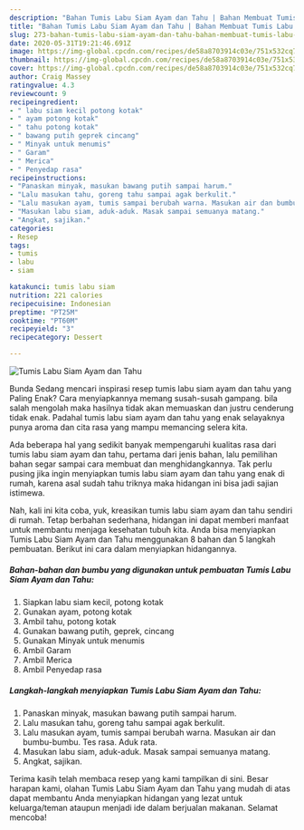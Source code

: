 ```yaml
---
description: "Bahan Tumis Labu Siam Ayam dan Tahu | Bahan Membuat Tumis Labu Siam Ayam dan Tahu Yang Lezat Sekali"
title: "Bahan Tumis Labu Siam Ayam dan Tahu | Bahan Membuat Tumis Labu Siam Ayam dan Tahu Yang Lezat Sekali"
slug: 273-bahan-tumis-labu-siam-ayam-dan-tahu-bahan-membuat-tumis-labu-siam-ayam-dan-tahu-yang-lezat-sekali
date: 2020-05-31T19:21:46.691Z
image: https://img-global.cpcdn.com/recipes/de58a8703914c03e/751x532cq70/tumis-labu-siam-ayam-dan-tahu-foto-resep-utama.jpg
thumbnail: https://img-global.cpcdn.com/recipes/de58a8703914c03e/751x532cq70/tumis-labu-siam-ayam-dan-tahu-foto-resep-utama.jpg
cover: https://img-global.cpcdn.com/recipes/de58a8703914c03e/751x532cq70/tumis-labu-siam-ayam-dan-tahu-foto-resep-utama.jpg
author: Craig Massey
ratingvalue: 4.3
reviewcount: 9
recipeingredient:
- " labu siam kecil potong kotak"
- " ayam potong kotak"
- " tahu potong kotak"
- " bawang putih geprek cincang"
- " Minyak untuk menumis"
- " Garam"
- " Merica"
- " Penyedap rasa"
recipeinstructions:
- "Panaskan minyak, masukan bawang putih sampai harum."
- "Lalu masukan tahu, goreng tahu sampai agak berkulit."
- "Lalu masukan ayam, tumis sampai berubah warna. Masukan air dan bumbu-bumbu. Tes rasa. Aduk rata."
- "Masukan labu siam, aduk-aduk. Masak sampai semuanya matang."
- "Angkat, sajikan."
categories:
- Resep
tags:
- tumis
- labu
- siam

katakunci: tumis labu siam 
nutrition: 221 calories
recipecuisine: Indonesian
preptime: "PT25M"
cooktime: "PT60M"
recipeyield: "3"
recipecategory: Dessert

---
```



![Tumis Labu Siam Ayam dan Tahu](https://img-global.cpcdn.com/recipes/de58a8703914c03e/751x532cq70/tumis-labu-siam-ayam-dan-tahu-foto-resep-utama.jpg)

Bunda Sedang mencari inspirasi resep tumis labu siam ayam dan tahu yang Paling Enak? Cara menyiapkannya memang susah-susah gampang. bila salah mengolah maka hasilnya tidak akan memuaskan dan justru cenderung tidak enak. Padahal tumis labu siam ayam dan tahu yang enak selayaknya punya aroma dan cita rasa yang mampu memancing selera kita.



Ada beberapa hal yang sedikit banyak mempengaruhi kualitas rasa dari tumis labu siam ayam dan tahu, pertama dari jenis bahan, lalu pemilihan bahan segar sampai cara membuat dan menghidangkannya. Tak perlu pusing jika ingin menyiapkan tumis labu siam ayam dan tahu yang enak di rumah, karena asal sudah tahu triknya maka hidangan ini bisa jadi sajian istimewa.


Nah, kali ini kita coba, yuk, kreasikan tumis labu siam ayam dan tahu sendiri di rumah. Tetap berbahan sederhana, hidangan ini dapat memberi manfaat untuk membantu menjaga kesehatan tubuh kita. Anda bisa menyiapkan Tumis Labu Siam Ayam dan Tahu menggunakan 8 bahan dan 5 langkah pembuatan. Berikut ini cara dalam menyiapkan hidangannya.

<!--inarticleads1-->

##### Bahan-bahan dan bumbu yang digunakan untuk pembuatan Tumis Labu Siam Ayam dan Tahu:

1. Siapkan  labu siam kecil, potong kotak
1. Gunakan  ayam, potong kotak
1. Ambil  tahu, potong kotak
1. Gunakan  bawang putih, geprek, cincang
1. Gunakan  Minyak untuk menumis
1. Ambil  Garam
1. Ambil  Merica
1. Ambil  Penyedap rasa




<!--inarticleads2-->

##### Langkah-langkah menyiapkan Tumis Labu Siam Ayam dan Tahu:

1. Panaskan minyak, masukan bawang putih sampai harum.
1. Lalu masukan tahu, goreng tahu sampai agak berkulit.
1. Lalu masukan ayam, tumis sampai berubah warna. Masukan air dan bumbu-bumbu. Tes rasa. Aduk rata.
1. Masukan labu siam, aduk-aduk. Masak sampai semuanya matang.
1. Angkat, sajikan.




Terima kasih telah membaca resep yang kami tampilkan di sini. Besar harapan kami, olahan Tumis Labu Siam Ayam dan Tahu yang mudah di atas dapat membantu Anda menyiapkan hidangan yang lezat untuk keluarga/teman ataupun menjadi ide dalam berjualan makanan. Selamat mencoba!
